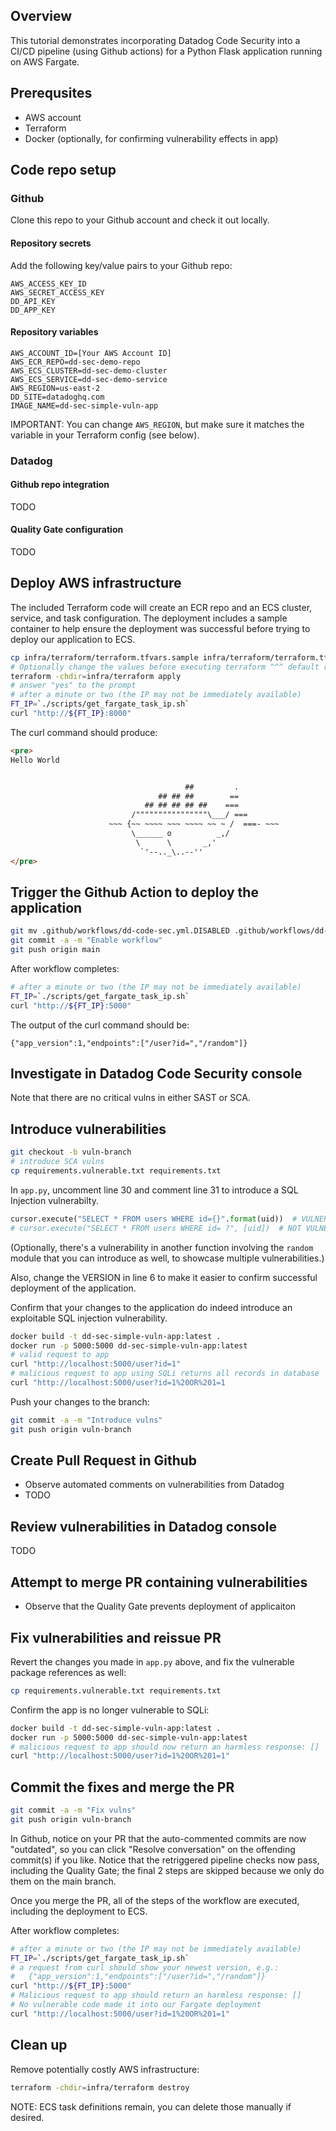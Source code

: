## Overview

This tutorial demonstrates incorporating Datadog Code Security into a CI/CD pipeline (using Github actions) for a Python Flask application running on AWS Fargate.

## Prerequsites

- AWS account
- Terraform
- Docker (optionally, for confirming vulnerability effects in app)

## Code repo setup

### Github 

Clone this repo to your Github account and check it out locally.

#### Repository secrets

Add the following key/value pairs to your Github repo:

```
AWS_ACCESS_KEY_ID
AWS_SECRET_ACCESS_KEY
DD_API_KEY
DD_APP_KEY
```

#### Repository variables

```
AWS_ACCOUNT_ID=[Your AWS Account ID]
AWS_ECR_REPO=dd-sec-demo-repo
AWS_ECS_CLUSTER=dd-sec-demo-cluster
AWS_ECS_SERVICE=dd-sec-demo-service
AWS_REGION=us-east-2
DD_SITE=datadoghq.com
IMAGE_NAME=dd-sec-simple-vuln-app
```

IMPORTANT: You can change `AWS_REGION`, but make sure it matches the variable in your Terraform config (see below).

### Datadog 

#### Github repo integration

TODO

#### Quality Gate configuration

TODO

## Deploy AWS infrastructure

The included Terraform code will create an ECR repo and an ECS cluster, service, and task configuration.  The deployment includes a sample container to help ensure the deployment was successful before trying to deploy our application to ECS.

```sh
cp infra/terraform/terraform.tfvars.sample infra/terraform/terraform.tfvars
# Optionally change the values before executing terraform ^^^ default region is us-east-2
terraform -chdir=infra/terraform apply
# answer "yes" to the prompt
# after a minute or two (the IP may not be immediately available)
FT_IP=`./scripts/get_fargate_task_ip.sh`
curl "http://${FT_IP}:8000"
```

The curl command should produce:

```html
<pre>
Hello World


                                       ##         .
                                 ## ## ##        ==
                              ## ## ## ## ##    ===
                           /""""""""""""""""\___/ ===
                      ~~~ {~~ ~~~~ ~~~ ~~~~ ~~ ~ /  ===- ~~~
                           \______ o          _,/
                            \      \       _,'
                             `'--.._\..--''
</pre>
```

## Trigger the Github Action to deploy the application

```sh
git mv .github/workflows/dd-code-sec.yml.DISABLED .github/workflows/dd-code-sec.yml
git commit -a -m "Enable workflow"
git push origin main
```

After workflow completes:

```sh
# after a minute or two (the IP may not be immediately available)
FT_IP=`./scripts/get_fargate_task_ip.sh`
curl "http://${FT_IP}:5000"
```

The output of the curl command should be:

```
{"app_version":1,"endpoints":["/user?id=","/random"]}
```

## Investigate in Datadog Code Security console

Note that there are no critical vulns in either SAST or SCA.

## Introduce vulnerabilities 

```sh
git checkout -b vuln-branch
# introduce SCA vulns
cp requirements.vulnerable.txt requirements.txt
```

In `app.py`, uncomment line 30 and comment line 31 to introduce a SQL Injection vulnerabilty.

```python
cursor.execute("SELECT * FROM users WHERE id={}".format(uid))  # VULNERABLE
# cursor.execute("SELECT * FROM users WHERE id= ?", [uid])  # NOT VULNERABLE: parameterized query
```

(Optionally, there's a vulnerability in another function involving the `random` module that you can introduce as well, to showcase multiple vulnerabilities.)

Also, change the VERSION in line 6 to make it easier to confirm successful deployment of the application.

Confirm that your changes to the application do indeed introduce an exploitable SQL injection vulnerability.

```sh
docker build -t dd-sec-simple-vuln-app:latest .
docker run -p 5000:5000 dd-sec-simple-vuln-app:latest
# valid request to app
curl "http://localhost:5000/user?id=1"
# malicious request to app using SQLi returns all records in database
curl "http://localhost:5000/user?id=1%20OR%201=1
```

Push your changes to the branch:

```sh
git commit -a -m "Introduce vulns"
git push origin vuln-branch
```

## Create Pull Request in Github

- Observe automated comments on vulnerabilities from Datadog
- TODO

## Review vulnerabilities in Datadog console

TODO

## Attempt to merge PR containing vulnerabilities

- Observe that the Quality Gate prevents deployment of applicaiton

## Fix vulnerabilities and reissue PR

Revert the changes you made in `app.py` above, and fix the vulnerable package references as well:

```sh
cp requirements.vulnerable.txt requirements.txt
```

Confirm the app is no longer vulnerable to SQLi:

```sh
docker build -t dd-sec-simple-vuln-app:latest .
docker run -p 5000:5000 dd-sec-simple-vuln-app:latest
# malicious request to app should now return an harmless response: []
curl "http://localhost:5000/user?id=1%20OR%201=1"
```

## Commit the fixes and merge the PR

```sh
git commit -a -m "Fix vulns"
git push origin vuln-branch
```

In Github, notice on your PR that the auto-commented commits are now "outdated", so you can click "Resolve conversation" on the offending commit(s) if you like. Notice that the retriggered pipeline checks now pass, including the Quality Gate; the final 2 steps are skipped because we only do them on the main branch.

Once you merge the PR, all of the steps of the workflow are executed, including the deployment to ECS.

After workflow completes:

```sh
# after a minute or two (the IP may not be immediately available)
FT_IP=`./scripts/get_fargate_task_ip.sh`
# a request from curl should show your newest version, e.g.:
#   {"app_version":1,"endpoints":["/user?id=","/random"]}
curl "http://${FT_IP}:5000"
# Malicious request to app should return an harmless response: []
# No vulnerable code made it into our Fargate deployment
curl "http://localhost:5000/user?id=1%20OR%201=1"
```

## Clean up

Remove potentially costly AWS infrastructure:

```sh
terraform -chdir=infra/terraform destroy
```

NOTE: ECS task definitions remain, you can delete those manually if desired.